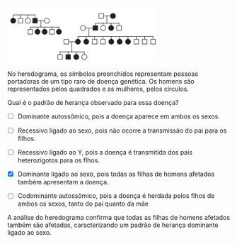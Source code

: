 

![](bbfe0f35-8240-8296-a75c-03e6b6f8a593.png)

No heredograma, os símbolos preenchidos representam pessoas portadoras de um tipo raro de doença genética. Os homens são representados pelos quadrados e as mulheres, pelos círculos.

Qual é o padrão de herança observado para essa doença?



- [ ] Dominante autossômico, pois a doença aparece em ambos os sexos.
- [ ] Recessivo ligado ao sexo, pois não ocorre a transmissão do pai para os filhos.
- [ ] Recessivo ligado ao Y, pois a doença é transmitida dos pais heterozigotos para os flhos.
- [x] Dominante ligado ao sexo, pois todas as filhas de homens afetados também apresentam a doença.
- [ ] Codominante autossômico, pois a doença é herdada pelos flhos de ambos os sexos, tanto do pai quanto da mãe


A análise do heredograma confirma que todas as filhas de homens afetados também são afetadas, caracterizando um padrão de herança dominante ligado ao sexo.

        